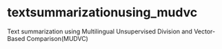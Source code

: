 # textsummarizationusing_mudvc
Text summarization using Multilingual Unsupervised Division and Vector-Based Comparison(MUDVC)
